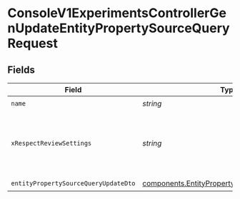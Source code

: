 # ConsoleV1ExperimentsControllerGenUpdateEntityPropertySourceQueryRequest


## Fields

| Field                                                                                                          | Type                                                                                                           | Required                                                                                                       | Description                                                                                                    |
| -------------------------------------------------------------------------------------------------------------- | -------------------------------------------------------------------------------------------------------------- | -------------------------------------------------------------------------------------------------------------- | -------------------------------------------------------------------------------------------------------------- |
| `name`                                                                                                         | *string*                                                                                                       | :heavy_check_mark:                                                                                             | name                                                                                                           |
| `xRespectReviewSettings`                                                                                       | *string*                                                                                                       | :heavy_minus_sign:                                                                                             | Optional header to respect review settings for mutation endpoints.                                             |
| `entityPropertySourceQueryUpdateDto`                                                                           | [components.EntityPropertySourceQueryUpdateDto](../../models/components/entitypropertysourcequeryupdatedto.md) | :heavy_check_mark:                                                                                             | N/A                                                                                                            |